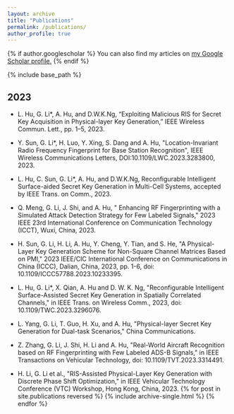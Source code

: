 ```yaml
---
layout: archive
title: "Publications"
permalink: /publications/
author_profile: true
---
```


{% if author.googlescholar %}
  You can also find my articles on <u><a href="{{author.googlescholar}}">my Google Scholar profile</a>.</u>
{% endif %}

{% include base_path %}
## 2023
- L. Hu, G. Li*, A. Hu, and D.W.K.Ng, “Exploiting Malicious RIS for Secret Key Acquisition in Physical-layer Key Generation,” IEEE Wireless Commun. Lett., pp. 1–5, 2023.

- Y. Sun, G. Li*, H. Luo, Y. Xing, S. Dang and A. Hu, "Location-Invariant Radio Frequency Fingerprint for Base Station Recognition", IEEE Wireless Communications Letters, DOI:10.1109/LWC.2023.3283800, 2023.
  
- L. Hu, C. Sun, G. Li*, A. Hu, and D.W.K.Ng, Reconfigurable Intelligent Surface-aided Secret Key Generation in Multi-Cell Systems, accepted by IEEE Trans. on Comm., 2023.

- Q. Meng, G. Li, J. Shi, and A. Hu, " Enhancing RF Fingerprinting with a Simulated Attack Detection Strategy for Few Labeled Signals," 2023 IEEE 23rd International Conference on Communication Technology (ICCT), Wuxi, China, 2023.

- H. Sun, G. Li, H. Li, A. Hu, Y. Cheng, Y. Tian, and S. He, "A Physical-Layer Key Generation Scheme for Non-Square Channel Matrices Based on PMI," 2023 IEEE/CIC International Conference on Communications in China (ICCC), Dalian, China, 2023, pp. 1-6, doi: 10.1109/ICCC57788.2023.10233395.

- L. Hu, G. Li*, X. Qian, A. Hu and D. W. K. Ng, "Reconfigurable Intelligent Surface-Assisted Secret Key Generation in Spatially Correlated Channels," in IEEE Trans. on Wireless Comm., 2023, doi: 10.1109/TWC.2023.3296076.

- L. Yang, G. Li, T. Guo, H. Xu, and A. Hu, "Physical-layer Secret Key Generation for Dual-task Scenarios," China Communications.

- Z. Zhang, G. Li, J. Shi, H. Li and A. Hu, "Real-World Aircraft Recognition based on RF Fingerprinting with Few Labeled ADS-B Signals," in IEEE Transactions on Vehicular Technology, doi: 10.1109/TVT.2023.3314491.

- H. Li, G. Li et al., "RIS-Assisted Physical-Layer Key Generation with Discrete Phase Shift Optimization," in IEEE Vehicular Technology Conference (VTC) Workshop, Hong Kong, China, 2023.
{% for post in site.publications reversed %}
  {% include archive-single.html %}
{% endfor %}
